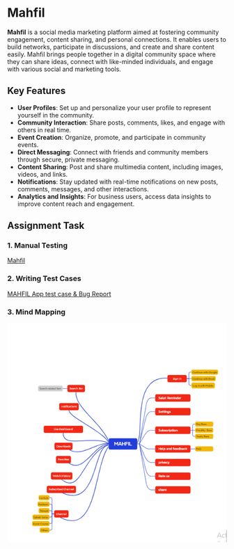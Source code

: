 # Mahfil


**Mahfil** is a social media marketing platform aimed at fostering community engagement, content sharing, and personal connections. It enables users to build networks, participate in discussions, and create and share content easily. Mahfil brings people together in a digital community space where they can share ideas, connect with like-minded individuals, and engage with various social and marketing tools.

## Key Features

- **User Profiles**: Set up and personalize your user profile to represent yourself in the community.
- **Community Interaction**: Share posts, comments, likes, and engage with others in real time.
- **Event Creation**: Organize, promote, and participate in community events.
- **Direct Messaging**: Connect with friends and community members through secure, private messaging.
- **Content Sharing**: Post and share multimedia content, including images, videos, and links.
- **Notifications**: Stay updated with real-time notifications on new posts, comments, messages, and other interactions.
- **Analytics and Insights**: For business users, access data insights to improve content reach and engagement.
## Assignment Task

### 1. Manual Testing
[Mahfil](https://www.mahfil.net/) 

### 2. Writing Test Cases
[MAHFIL App test case & Bug Report](https://github.com/prothoma-bd/mahfil-app-assignment/blob/main/MAHFIL%20APP%20test-case%20%26%20Bug%20Rport.xlsx)

### 3. Mind Mapping 

![Mind Map](Mahfil.png)
